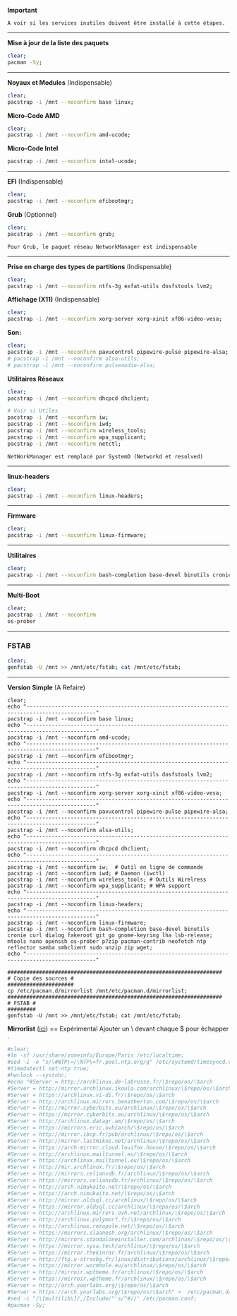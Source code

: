 **Important**
```
A voir si les services inutiles doivent être installé à cette étapes.
```

------------------------------------------------------------------------------
**Mise à jour de la liste des paquets**
```bash
clear;
pacman -Sy;
```

------------------------------------------------------------------------------
**Noyaux et Modules** (Indispensable)
```bash
clear;
pacstrap -i /mnt --noconfirm base linux;
```

**Micro-Code AMD**
``` bash
clear;
pacstrap -i /mnt --noconfirm amd-ucode;
```

**Micro-Code Intel**
```bash
pacstrap -i /mnt --noconfirm intel-ucode;
``` 

-------------------------------------------------------------------------------
**EFI** (Indispensable)
```bash
clear;
pacstrap -i /mnt --noconfirm efibootmgr;
```

**Grub** (Optionnel)
```bash
clear;
pacstrap -i /mnt --noconfirm grub;
```

`Pour Grub, le paquet réseau NetworkManager est indispensable`

-------------------------------------------------------------------------------
**Prise en charge des types de partitions** (Indispensable)
```bash
clear;
pacstrap -i /mnt --noconfirm ntfs-3g exfat-utils dosfstools lvm2;
```

**Affichage (X11)** (Indispensable)
```bash
clear;
pacstrap -i /mnt --noconfirm xorg-server xorg-xinit xf86-video-vesa;
```

**Son:**
```bash
clear;
pacstrap -i /mnt --noconfirm pavucontrol pipewire-pulse pipewire-alsa;
# pacstrap -i /mnt --noconfirm alsa-utils;
# pacstrap -i /mnt --noconfirm pulseaudio-alsa;
```

**Utilitaires Réseaux** 
```bash
clear;
pacstrap -i /mnt --noconfirm dhcpcd dhclient;

# Voir si Utiles
pacstrap -i /mnt --noconfirm iw;
pacstrap -i /mnt --noconfirm iwd;
pacstrap -i /mnt --noconfirm wireless_tools;
pacstrap -i /mnt --noconfirm wpa_supplicant;
pacstrap -i /mnt --noconfirm netctl;
```
`NetWorkManager est remplacé par SystemD (Networkd et resolved)`

-------------------------------------------------------------------------------
**linux-headers**
```bash
clear;
pacstrap -i /mnt --noconfirm linux-headers;
```

-------------------------------------------------------------------------------
**Firmware**
```bash
clear;
pacstrap -i /mnt --noconfirm linux-firmware;
```

-------------------------------------------------------------------------------
**Utilitaires**
```bash
clear;
pacstrap -i /mnt --noconfirm bash-completion base-devel binutils cronie curl dialog fakeroot git go gnome-keyring lha lsb-release mtools nano openssh p7zip pacman-contrib neofetch ntp reflector samba smbclient sudo syslog-ng unzip zip wget;
```

-------------------------------------------------------------------------------
**Multi-Boot**
```bash
clear;
pacstrap -i /mnt --noconfirm 
os-prober
```


-------------------------------------------------------------------------------
### FSTAB
```bash
clear;
genfstab -U /mnt >> /mnt/etc/fstab; cat /mnt/etc/fstab;
```

---------------------------------------------------------------------------------------------------
**Version Simple** (A Refaire)
```
clear;
echo "--------------------------------------------------------------------------------------------"
pacstrap -i /mnt --noconfirm base linux;
echo "--------------------------------------------------------------------------------------------"
pacstrap -i /mnt --noconfirm amd-ucode;
echo "--------------------------------------------------------------------------------------------"
pacstrap -i /mnt --noconfirm efibootmgr;
echo "--------------------------------------------------------------------------------------------"
pacstrap -i /mnt --noconfirm ntfs-3g exfat-utils dosfstools lvm2;
echo "--------------------------------------------------------------------------------------------"
pacstrap -i /mnt --noconfirm xorg-server xorg-xinit xf86-video-vesa;
echo "--------------------------------------------------------------------------------------------"
pacstrap -i /mnt --noconfirm pavucontrol pipewire-pulse pipewire-alsa;
echo "--------------------------------------------------------------------------------------------"
pacstrap -i /mnt --noconfirm alsa-utils;
echo "--------------------------------------------------------------------------------------------"
pacstrap -i /mnt --noconfirm dhcpcd dhclient;
echo "--------------------------------------------------------------------------------------------"
pacstrap -i /mnt --noconfirm iw;  # Outil en ligne de commande
pacstrap -i /mnt --noconfirm iwd; # Daemon (iwctl)
pacstrap -i /mnt --noconfirm wireless_tools; # Outils Wirelress
pacstrap -i /mnt --noconfirm wpa_supplicant; # WPA support
echo "--------------------------------------------------------------------------------------------"
pacstrap -i /mnt --noconfirm linux-headers;
echo "--------------------------------------------------------------------------------------------"
pacstrap -i /mnt --noconfirm linux-firmware;
pacstrap -i /mnt --noconfirm bash-completion base-devel binutils cronie curl dialog fakeroot git go gnome-keyring lha lsb-release; mtools nano openssh os-prober p7zip pacman-contrib neofetch ntp reflector samba smbclient sudo unzip zip wget;
echo "--------------------------------------------------------------------------------------------"

####################################################################
# Copie des sources #
#####################
cp /etc/pacman.d/mirrorlist /mnt/etc/pacman.d/mirrorlist;
####################################################################
# FSTAB #
#########
genfstab -U /mnt >> /mnt/etc/fstab; cat /mnt/etc/fstab;
```


**Mirrorlist** ([ici](https://archlinux.org/mirrorlist/)) == Expérimental
Ajouter un \ devant chaque $ pour échapper .

````bash
#clear;
#ln -sf /usr/share/zoneinfo/Europe/Paris /etc/localtime;
#sed -i -e "s/\#NTP\=/\NTP\=fr.pool.ntp.org/g" /etc/systemd/timesyncd.conf;
#timedatectl set-ntp true;
#hwclock --systohc;
#echo "#Server = http://archlinux.de-labrusse.fr/\$repo/os/\$arch
#Server = http://mirror.archlinux.ikoula.com/archlinux/\$repo/os/\$arch
#Server = https://archlinux.vi-di.fr/\$repo/os/\$arch
#Server = http://archlinux.mirrors.benatherton.com/\$repo/os/\$arch
#Server = http://mirror.cyberbits.eu/archlinux/\$repo/os/\$arch
#Server = https://mirror.cyberbits.eu/archlinux/\$repo/os/\$arch
#Server = http://archlinux.datagr.am/\$repo/os/\$arch
#Server = https://mirrors.eric.ovh/arch/\$repo/os/\$arch
#Server = http://mirror.ibcp.fr/pub/archlinux/\$repo/os/\$arch
#Server = http://mirror.lastmikoi.net/archlinux/\$repo/os/\$arch
#Server = https://arch-mirror.cloud.louifox.house/\$repo/os/\$arch
#Server = http://archlinux.mailtunnel.eu/\$repo/os/\$arch
#Server = https://archlinux.mailtunnel.eu/\$repo/os/\$arch
#Server = http://mir.archlinux.fr/\$repo/os/\$arch
#Server = http://mirrors.celianvdb.fr/archlinux/\$repo/os/\$arch
#Server = https://mirrors.celianvdb.fr/archlinux/\$repo/os/\$arch
#Server = http://arch.nimukaito.net/\$repo/os/\$arch
#Server = https://arch.nimukaito.net/\$repo/os/\$arch
#Server = http://mirror.oldsql.cc/archlinux/\$repo/os/\$arch
#Server = https://mirror.oldsql.cc/archlinux/\$repo/os/\$arch
#Server = http://archlinux.mirrors.ovh.net/archlinux/\$repo/os/\$arch
#Server = http://archlinux.polymorf.fr/\$repo/os/\$arch
#Server = http://archlinux.rezopole.net/\$repo/os/\$arch
#Server = https://mirrors.slaanesh.org/archlinux/\$repo/os/\$arch
#Server = http://mirrors.standaloneinstaller.com/archlinux/\$repo/os/\$arch
#Server = https://mirror.sysa.tech/archlinux/\$repo/os/\$arch
#Server = https://mirror.thekinrar.fr/archlinux/\$repo/os/\$arch
#Server = http://ftp.u-strasbg.fr/linux/distributions/archlinux/\$repo/os/\$arch
#Server = https://mirror.wormhole.eu/archlinux/\$repo/os/\$arch
#Server = http://mirroir.wptheme.fr/archlinux/\$repo/os/\$arch
#Server = https://mirroir.wptheme.fr/archlinux/\$repo/os/\$arch
#Server = http://arch.yourlabs.org/\$repo/os/\$arch
#Server = https://arch.yourlabs.org/\$repo/os/\$arch" >  /etc/pacman.d/mirrorlist;
#sed -i "/\[multilib\]/,/Include/"'s/^#//' /etc/pacman.conf;
#pacman -Sy;
````
